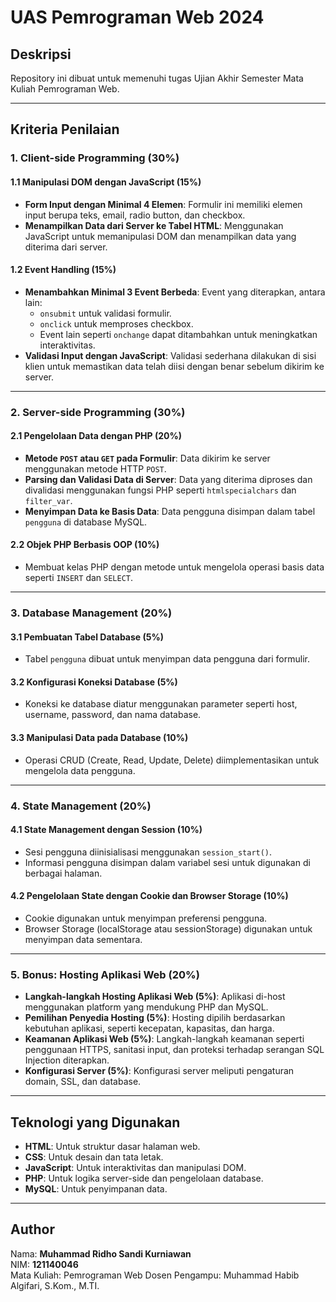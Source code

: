 # UAS Pemrograman Web 2024

## Deskripsi
Repository ini dibuat untuk memenuhi tugas Ujian Akhir Semester Mata Kuliah Pemrograman Web.

---

## Kriteria Penilaian

### **1. Client-side Programming (30%)**
#### 1.1 Manipulasi DOM dengan JavaScript (15%)
- **Form Input dengan Minimal 4 Elemen**: 
  Formulir ini memiliki elemen input berupa teks, email, radio button, dan checkbox.
- **Menampilkan Data dari Server ke Tabel HTML**: 
  Menggunakan JavaScript untuk memanipulasi DOM dan menampilkan data yang diterima dari server.

#### 1.2 Event Handling (15%)
- **Menambahkan Minimal 3 Event Berbeda**:
  Event yang diterapkan, antara lain:
  - `onsubmit` untuk validasi formulir.
  - `onclick` untuk memproses checkbox.
  - Event lain seperti `onchange` dapat ditambahkan untuk meningkatkan interaktivitas.
- **Validasi Input dengan JavaScript**:
  Validasi sederhana dilakukan di sisi klien untuk memastikan data telah diisi dengan benar sebelum dikirim ke server.

---

### **2. Server-side Programming (30%)**
#### 2.1 Pengelolaan Data dengan PHP (20%)
- **Metode `POST` atau `GET` pada Formulir**: 
  Data dikirim ke server menggunakan metode HTTP `POST`.
- **Parsing dan Validasi Data di Server**: 
  Data yang diterima diproses dan divalidasi menggunakan fungsi PHP seperti `htmlspecialchars` dan `filter_var`.
- **Menyimpan Data ke Basis Data**: 
  Data pengguna disimpan dalam tabel `pengguna` di database MySQL.

#### 2.2 Objek PHP Berbasis OOP (10%)
- Membuat kelas PHP dengan metode untuk mengelola operasi basis data seperti `INSERT` dan `SELECT`.

---

### **3. Database Management (20%)**
#### 3.1 Pembuatan Tabel Database (5%)
- Tabel `pengguna` dibuat untuk menyimpan data pengguna dari formulir.

#### 3.2 Konfigurasi Koneksi Database (5%)
- Koneksi ke database diatur menggunakan parameter seperti host, username, password, dan nama database.

#### 3.3 Manipulasi Data pada Database (10%)
- Operasi CRUD (Create, Read, Update, Delete) diimplementasikan untuk mengelola data pengguna.

---

### **4. State Management (20%)**
#### 4.1 State Management dengan Session (10%)
- Sesi pengguna diinisialisasi menggunakan `session_start()`.
- Informasi pengguna disimpan dalam variabel sesi untuk digunakan di berbagai halaman.

#### 4.2 Pengelolaan State dengan Cookie dan Browser Storage (10%)
- Cookie digunakan untuk menyimpan preferensi pengguna.
- Browser Storage (localStorage atau sessionStorage) digunakan untuk menyimpan data sementara.

---

### **5. Bonus: Hosting Aplikasi Web (20%)**
- **Langkah-langkah Hosting Aplikasi Web (5%)**:
  Aplikasi di-host menggunakan platform yang mendukung PHP dan MySQL.
- **Pemilihan Penyedia Hosting (5%)**:
  Hosting dipilih berdasarkan kebutuhan aplikasi, seperti kecepatan, kapasitas, dan harga.
- **Keamanan Aplikasi Web (5%)**:
  Langkah-langkah keamanan seperti penggunaan HTTPS, sanitasi input, dan proteksi terhadap serangan SQL Injection diterapkan.
- **Konfigurasi Server (5%)**:
  Konfigurasi server meliputi pengaturan domain, SSL, dan database.

---

## Teknologi yang Digunakan
- **HTML**: Untuk struktur dasar halaman web.
- **CSS**: Untuk desain dan tata letak.
- **JavaScript**: Untuk interaktivitas dan manipulasi DOM.
- **PHP**: Untuk logika server-side dan pengelolaan database.
- **MySQL**: Untuk penyimpanan data.

---

## Author
Nama: **Muhammad Ridho Sandi Kurniawan**  
NIM: **121140046**  
Mata Kuliah: Pemrograman Web
Dosen Pengampu: Muhammad Habib Algifari, S.Kom., M.TI.
